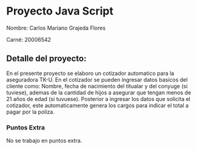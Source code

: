 # Proyecto Java Script #

Nombre:
Carlos Mariano Grajeda Flores

Carné:
20006542

## Detalle del proyecto: ##
En el presente proyecto se elaboro un cotizador automatico para la aseguradora TK-U. En el cotizador se pueden ingresar datos basicos del cliente como: Nombre, fecha de nacimiento del titualar y del conyuge (si tuviese), ademas de la cantidad de hijos a asegurar que tengan menos de 21 años de edad (si tuvuese). Posterior a ingresar los datos que solicita  el cotizador, este automaticamente genera los cargos para indicar el total a pagar por la poliza.

### Puntos Extra ###
No se trabajo en puntos extra.